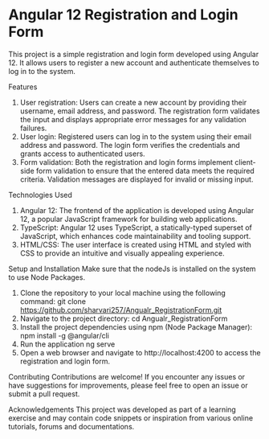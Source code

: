 # Angular 12 Registration and Login Form
This project is a simple registration and login form developed using Angular 12. It allows users to register a new account and authenticate themselves to log in to the system.

Features
1. User registration: Users can create a new account by providing their username, email address, and password. The registration form validates the input and displays appropriate error messages for any validation failures.
2. User login: Registered users can log in to the system using their email address and password. The login form verifies the credentials and grants access to authenticated users.
3. Form validation: Both the registration and login forms implement client-side form validation to ensure that the entered data meets the required criteria. Validation messages are displayed for invalid or missing input.

Technologies Used
1. Angular 12: The frontend of the application is developed using Angular 12, a popular JavaScript framework for building web applications.
2. TypeScript: Angular 12 uses TypeScript, a statically-typed superset of JavaScript, which enhances code maintainability and tooling support.
3. HTML/CSS: The user interface is created using HTML and styled with CSS to provide an intuitive and visually appealing experience.

Setup and Installation 
Make sure that the nodeJs is installed on the system to use Node Packages.
1. Clone the repository to your local machine using the following command:
      git clone https://github.com/sharvari257/Angualr_RegistrationForm.git
2. Navigate to the project directory:
      cd Angualr_RegistrationForm
3. Install the project dependencies using npm (Node Package Manager):
       npm install -g @angular/cli
4. Run the application
        ng serve
5. Open a web browser and navigate to http://localhost:4200 to access the registration and login form.

Contributing
Contributions are welcome! If you encounter any issues or have suggestions for improvements, please feel free to open an issue or submit a pull request.

Acknowledgements
This project was developed as part of a learning exercise and may contain code snippets or inspiration from various online tutorials, forums and documentations.
